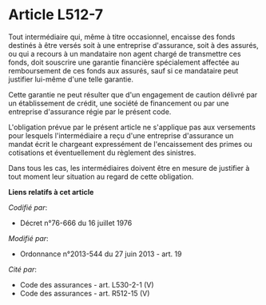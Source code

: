 # Article L512-7

Tout intermédiaire qui, même à titre occasionnel, encaisse des fonds destinés à être versés soit à une entreprise
d'assurance, soit à des assurés, ou qui a recours à un mandataire non agent chargé de transmettre ces fonds, doit souscrire
une garantie financière spécialement affectée au remboursement de ces fonds aux assurés, sauf si ce mandataire peut justifier
lui-même d'une telle garantie. 

Cette garantie ne peut résulter que d'un engagement de caution délivré par un établissement de crédit, une société de
financement ou par une entreprise d'assurance régie par le présent code. 

L'obligation prévue par le présent article ne s'applique pas aux versements pour lesquels l'intermédiaire a reçu d'une
entreprise d'assurance un mandat écrit le chargeant expressément de l'encaissement des primes ou cotisations et
éventuellement du règlement des sinistres. 

Dans tous les cas, les intermédiaires doivent être en mesure de justifier à tout moment leur situation au regard de cette
obligation.

**Liens relatifs à cet article**

_Codifié par_:

  - Décret n°76-666 du 16 juillet 1976

_Modifié par_:

  - Ordonnance n°2013-544 du 27 juin 2013 - art. 19

_Cité par_:

  - Code des assurances - art. L530-2-1 (V)
  - Code des assurances - art. R512-15 (V)
